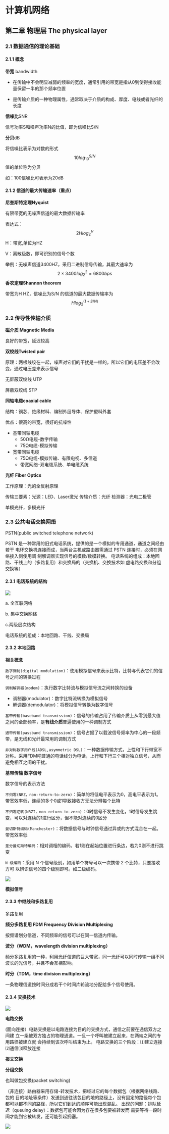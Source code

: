 # 计算机网络



## 第二章 物理层 The physical layer

### 2.1 数据通信的理论基础

#### 2.1.1 概念

**带宽** bandwidth

- 在传输中不会明显减弱的频率的宽度，通常引用的带宽是指从0到使得接收能量保留一半的那个频率位置

- 是传输介质的一种物理属性，通常取决于介质的构成、厚度、电线或者光纤的长度

**信噪比**SNR

信号功率S和噪声功率N的比值，即为信噪比S/N

**分贝**dB

将信噪比表示为对数的形式
$$
10log_{10}^{S/N}
$$
值的单位称为分贝

如：100信噪比可表示为20dB

#### 2.1.2 信道的最大传输速率（重点）

**尼奎斯特定理Nyquist**

有限带宽的无噪声信道的最大数据传输率

表达式：
$$
2Hlog_2^V
$$
H：带宽,单位为HZ

V：离散级数，即可识别的信号个数



举例：无噪声信道3400HZ，采用二进制信号传输，其最大速率为
$$
2\times3400log_2^2=6800bps
$$
**香农定理Shannon theorem**

带宽为H HZ，信噪比为S/N 的信道的最大数据传输率为
$$
Hlog_2^{(1+S/N)}
$$

### 2.2 传导性传输介质

**磁介质 Magnetic Media**

良好的带宽，延迟较高



**双绞线Twisted pair**

原理：两根线绞在一起，噪声对它们的干扰是一样的，所以它们的电压差不会改变，通过电压差来表示信号

无屏蔽双绞线 UTP

屏蔽双绞线 STP



**同轴电缆coaxial cable**

结构：铜芯、绝缘材料、编制外层导体、保护塑料外套

优点：很高的带宽，很好的抗噪性

- 基带同轴电缆
  - 50Ω电缆-数字传输
  - 75Ω电缆-模拟传输
- 宽带同轴电缆
  - 75Ω电缆-模拟传输、有限电视、多信道
  - 带宽网络-双电缆系统、单电缆系统



**光纤 Fiber Optics**

工作原理：光的全反射原理

传输三要素：光源：LED、Laser激光	传输介质：光纤	检测器：光电二极管

单模光纤，多模光纤



### 2.3 公共电话交换网络

PSTN(public switched telephone network)

PSTN 是一种常用的旧式电话系统，提供的是一个模拟的专用通道，通道之间经由若干
电环交换机连接而成，当两台主机或路由器需通过 PSTN 连接时，必须在网络接入侧使用调
制解调器实现信号的模数/数模转换。
电话系统的组成：本地回路、干线上的（多路复用）和交换局的（交换机、交换技术如
虚电路交换和分组交换等）

#### 2.3.1 电话系统的结构

![](image/%E7%94%B5%E8%AF%9D%E7%B3%BB%E7%BB%9F%E7%BB%93%E6%9E%84.png)

a. 全互联网络

b. 集中交换网络

c.两级层次结构

电话系统的组成：本地回路、干线、交换局



#### 2.3.2 本地回路

**相关概念**

`数字调制(digital modulation)`：使用模拟信号来表示比特，比特与代表它们的信号之间的转换过程

`调制解调器(modem)`：执行数字比特流与模拟信号流之间转换的设备

- 调制器(modulator)：数字比特流转换为模拟信号
- 解调器(demodulator)：将模拟信号转换为数字信号

`基带传输(baseband transmission)`：信号的传输占用了传输介质上从零到最大值之间的全部频率，是**有线介质**普遍使用的一种调制方式

`通带传输(passband transmission)`：信号占据了以载波信号频率为中心的一段频带，是无线和光纤最常用的调制方式

`非对称数字用户线(ADSL,asymmetric DSL)`：一种数据传输方式，上性和下行带宽不对称。采用FDM吧普通的电话线分为电话，上行和下行三个相对独立信号，从而避免相互之间的干扰。

**基带传输 数字信号**

数字信号的表示方法

`不归零(NRZ，non-return-to-zero)`：简单的将低电平表示为0，高电平表示为1。带宽效率低，连续的多个0或1导致接收方无法分辨每个比特

`不归零逆转(NRZI，non-return-to-zero)`：0时信号不发生变化，1时信号发生跳变，可以对连续的1进行区分，但不能对连续的0区分

`曼切斯特编码(Manchester)`：将数据信号与时钟信号通过异或的方式混合在一起。带宽效率低

`差分曼切斯特编码`：相对调相的编码，若1则在起始位置进行条边，若为0则不进行跳变

`N 级编码`：采用 N 个信号级别，如用单个符号可以一次携带 2 个比特，只要接收方可
以辨识信号的四个级别即可。如二级编码。

![](image/%E6%95%B0%E5%AD%97%E4%BF%A1%E5%8F%B7%E7%9A%84%E8%A1%A8%E7%A4%BA.png)

**模拟信号**



#### 2.3.3 中继线和多路复用

多路复用

**频分多路复用 FDM Frequency Division Multiplexing**

按频谱划分信道，不同频率的信号可以在同一信道内传输。

**波分（WDM，wavelength division multiplexing）**

频分多路复用的一种，利用光纤信道的巨大带宽，同一光纤可以同时传输一组不同波长的光信号，并且不会互相影响。

**时分（TDM，time division multiplexing）**

一条物理信道按时间分成若干个时间片轮流地分配给多个信号使用。



#### 2.3.4 交换技术

![](image/%E4%BA%A4%E6%8D%A2%E6%8A%80%E6%9C%AF.png)

**电路交换**

(面向连接）电路交换是以电路连接为目的的交换方式，通信之前要在通信双方之间建
立一条被双方独占的物理通道。一旦一个呼叫被建立起来，在两端之间的专用路径被建立就
会持续到该次呼叫结束为止。
电路交换的三个阶段：⑴建立连接⑵通信⑶释放连接

**报文交换**

**分组交换**

也叫做包交换(packet switching)

（非连接）路由器采用存储-转发技术，把经过它的每个数据包（根据网络线路、包的
目的地址等条件）发送到通往该包目的地的路径上，没有固定的路径每个包都可以都不同的路径，所以它们到达的顺序可能出现混乱。
出现的问题：排队延迟（queuing delay）：数据包可能会因为存在很多包要被转发而
需要等待一段时间才能到它被转发，还可能引起拥塞。

![](image/%E7%94%B5%E8%B7%AF%E4%BA%A4%E6%8D%A2%E5%92%8C%E6%95%B0%E6%8D%AE%E5%8C%85%E4%BA%A4%E6%8D%A2%E7%BD%91%E7%BB%9C%E7%9A%84%E6%AF%94%E8%BE%83.png)